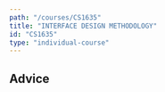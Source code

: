 ```yaml
---
path: "/courses/CS1635"
title: "INTERFACE DESIGN METHODOLOGY"
id: "CS1635"
type: "individual-course"
---
```


## Advice

